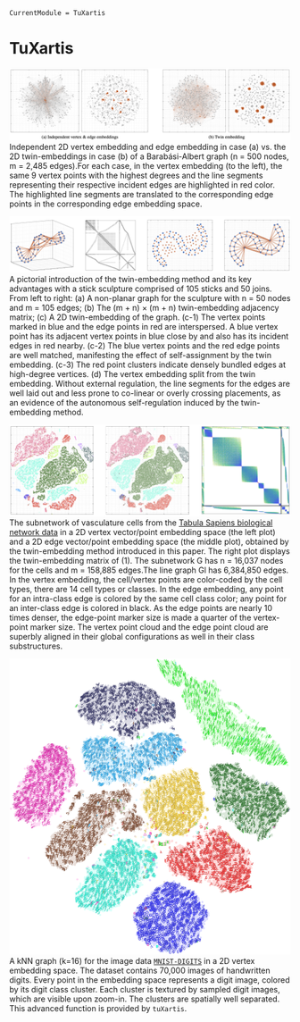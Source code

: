 ```@meta
CurrentModule = TuXartis
```

# TuXartis

![](img/ba-twin-comparison.png)
Independent 2D vertex embedding and edge embedding in case (a) vs. the 2D twin-embeddings in case (b) of a Barabási-Albert graph (n = 500 nodes, m = 2,485 edges).For each case, in the vertex embedding (to the left), the same 9 vertex points with the highest degrees and the line segments representing their respective incident edges are highlighted in red color. The highlighted line segments are translated to the corresponding edge points in the corresponding edge embedding space.



![](img/stick-twin-comparison.png)
A pictorial introduction of the twin-embedding method and its key advantages with a stick sculpture comprised of 105 sticks and 50 joins. From left to right: (a) A non-planar graph for the sculpture with n = 50 nodes and m = 105 edges; (b) The (m + n) × (m + n) twin-embedding adjacency matrix; (c) A 2D twin-embedding of the graph. (c-1) The vertex points marked in blue and the edge points in red are interspersed. A blue vertex point has its adjacent vertex points in blue close by and also has its incident edges in red nearby. (c-2) The blue vertex points and the red edge points are well matched, manifesting the effect of self-assignment by the twin embedding. (c-3) The red point clusters indicate densely bundled edges at high-degree vertices. (d) The vertex embedding split from the twin embedding. Without external regulation, the line segments for the edges are well laid out and less prone to co-linear or overly crossing placements, as an evidence of the autonomous self-regulation induced by the twin-embedding method.

![Test caption](img/tabula-twin.png) 
The subnetwork of vasculature cells from the [Tabula Sapiens biological network data](https://www.science.org/doi/10.1126/science.abl4896) in a 2D vertex vector/point embedding space (the left plot) and a 2D edge vector/point embedding space (the middle plot), obtained by the twin-embedding method introduced in this paper. The right plot displays the twin-embedding matrix of (1). The subnetwork G has n = 16,037 nodes for the cells and m = 158,885 edges.The line graph Gl has 6,384,850 edges. In the vertex embedding, the cell/vertex points are color-coded by the cell types, there are 14 cell types or classes. In the edge embedding, any point for an intra-class edge is colored by the same cell class color; any point for an inter-class edge is colored in black. As the edge points are nearly 10 times denser, the edge-point marker size is made a quarter of the vertex-point marker size. The vertex point cloud and the edge point cloud are superbly aligned in their global configurations as well in their class substructures.

![](img/mnist-embedding.png)
A kNN graph (k=16) for the image data [`MNIST-DIGITS`](http://yann.lecun.com/exdb/mnist/) in a 2D vertex embedding space. The dataset contains 70,000 images of handwritten digits. Every point in the embedding space represents a digit image, colored by its digit class cluster. Each cluster is textured by sampled digit images, which are visible upon zoom-in. The clusters are spatially well separated. This advanced function is provided by `tuXartis`.

